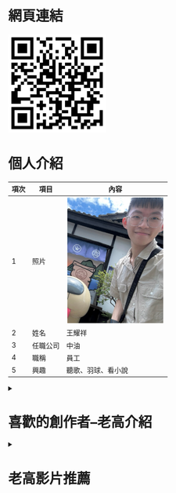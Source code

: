# 網頁連結
<img src="QR.png" width="200" hieght="200">


# 個人介紹
| 項次 | 項目 | 內容 |
|-----|------|------|
|1 | 照片 |<img src="2025.3.png" width="200" hieght="300">|
|2 | 姓名 |王耀祥|
|3 |任職公司 |中油|
|4 | 職稱 |員工|
|5 |興趣 |聽歌、羽球、看小說|

<details>
<summary>

# 喜歡的創作者–老高介紹

</summary>
老高（本名：高啟強）是YouTube上的一位中文創作者，
以分享各種神秘、奇特、未解之謎以及歷史、科學相關的內容聞名。
他的頻道主要介紹一些世界上奇怪的事件、未解的謎團、奇異的自然現象、外星人、古代文明等主題，
並且以深入淺出的方式進行講解。

老高的影片風格通常是輕鬆幽默，並結合精心製作的視覺效果，使得觀眾能夠更容易理解複雜的議題。
隨著頻道人氣逐漸上升，他也積累了大量的訂閱者，成為中文YouTube平台上的知名創作者之一。

他的頻道內容不僅富有教育意義，還有許多娛樂性，吸引了來自全球的觀眾，尤其是對神秘學、科學和歷史有興趣的群體。
</details>

<details>
<summary>

# 老高影片推薦

</summary>

## 迪納赫預言
參考 : [https://www.arduino.cc/en/Main/Products](https://www.youtube.com/watch?v=uN3WOJqMpHM)

<a href="http://www.youtube.com/watch?feature=player_embedded&v=uN3WOJqMpHM" target="_blank"><img src="http://img.youtube.com/vi/uN3WOJqMpHM/0.jpg" 
alt="迪納赫預言" width="400" height="250" border="10" /></a>
<br>影片取自 youtube
<br>

## 圈量子重力理論
參考 : [https://www.youtube.com/watch?v=vrA6287NT-I](https://www.youtube.com/watch?v=vrA6287NT-I)

<a href="http://www.youtube.com/watch?feature=player_embedded&v=vrA6287NT-I" target="_blank"><img src="http://img.youtube.com/vi/vrA6287NT-I/0.jpg" 
alt="迪納赫預言" width="400" height="250" border="10" /></a>
<br>影片取自 youtube
<br>
</details>

